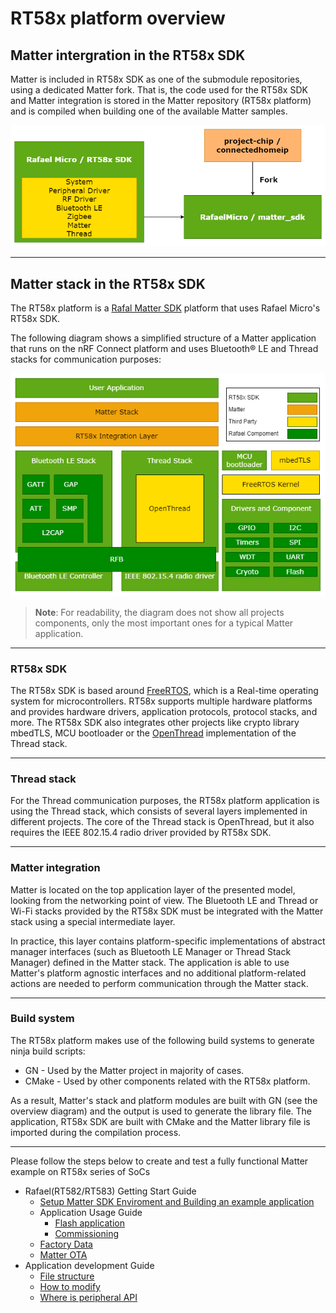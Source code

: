 # RT58x platform overview

## Matter intergration in the RT58x SDK

Matter is included in RT58x SDK as one of the submodule repositories, using a
dedicated Matter fork. That is, the code used for the RT58x SDK and Matter
integration is stored in the Matter repository (RT58x platform) and is compiled
when building one of the available Matter samples.

![The RT58x SDK repository structure](sdk_repo.png)

<hr>

## Matter stack in the RT58x SDK

The RT58x platform is a
[Rafal Matter SDK](https://github.com/RafaelMicro/matter_sdk) platform that uses
Rafael Micro's RT58x SDK.

The following diagram shows a simplified structure of a Matter application that
runs on the nRF Connect platform and uses Bluetooth® LE and Thread stacks for
communication purposes:

![rt58x platform overview](stack.png)

> **Note**: For readability, the diagram does not show all projects components,
> only the most important ones for a typical Matter application.

<hr>

### RT58x SDK

The RT58x SDK is based around [FreeRTOS](https://www.freertos.org/index.html),
which is a Real-time operating system for microcontrollers. RT58x supports
multiple hardware platforms and provides hardware drivers, application
protocols, protocol stacks, and more. The RT58x SDK also integrates other
projects like crypto library mbedTLS, MCU bootloader or the
[OpenThread](https://openthread.io/) implementation of the Thread stack.

<hr>

### Thread stack

For the Thread communication purposes, the RT58x platform application is using
the Thread stack, which consists of several layers implemented in different
projects. The core of the Thread stack is OpenThread, but it also requires the
IEEE 802.15.4 radio driver provided by RT58x SDK.

<hr>

### Matter integration

Matter is located on the top application layer of the presented model, looking
from the networking point of view. The Bluetooth LE and Thread or Wi-Fi stacks
provided by the RT58x SDK must be integrated with the Matter stack using a
special intermediate layer.

In practice, this layer contains platform-specific implementations of abstract
manager interfaces (such as Bluetooth LE Manager or Thread Stack Manager)
defined in the Matter stack. The application is able to use Matter's platform
agnostic interfaces and no additional platform-related actions are needed to
perform communication through the Matter stack.

<hr>

### Build system

The RT58x platform makes use of the following build systems to generate ninja
build scripts:

-   GN - Used by the Matter project in majority of cases.
-   CMake - Used by other components related with the RT58x platform.

As a result, Matter's stack and platform modules are built with GN (see the
overview diagram) and the output is used to generate the library file. The
application, RT58x SDK are built with CMake and the Matter library file is
imported during the compilation process.

<hr>

Please follow the steps below to create and test a fully functional Matter
example on RT58x series of SoCs

-   Rafael(RT582/RT583) Getting Start Guide
    -   [Setup Matter SDK Enviroment and Building an example application](./matter_env_setup.md)
    -   Application Usage Guide
        -   [Flash application](./flash_application.md)
        -   [Commissioning](./commissioning.md)
    -   [Factory Data](Rafael_Factory_Data.md)
    -   [Matter OTA](Rafael_Software_Update.md)
-   Application development Guide
    -   [File structure](Rafael_App_File_Structure.md)
    -   [How to modify](Rafael_App_Development.md)
    -   [Where is peripheral API](Rafael_Peripheral_SDK.md)
